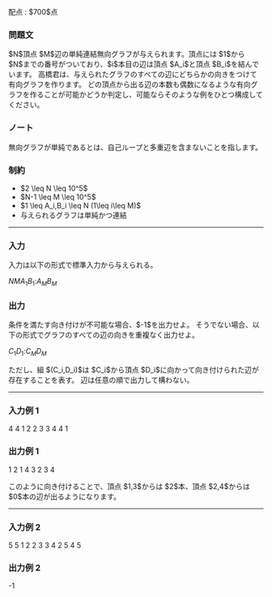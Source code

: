 
<div>

<span>

<span>

<p>
配点 : $700$点
</p>

<div>

<section>

### **問題文**

<p>
$N$頂点 $M$辺の単純連結無向グラフが与えられます。頂点には $1$から $N$までの番号がついており、$i$本目の辺は頂点 $A_i$と頂点 $B_i$を結んでいます。
高橋君は、与えられたグラフのすべての辺にどちらかの向きをつけて有向グラフを作ります。
どの頂点から出る辺の本数も偶数になるような有向グラフを作ることが可能かどうか判定し、可能ならそのような例をひとつ構成してください。
</p>

</section>

</div>

<div>

<section>

### **ノート**

<p>
無向グラフが単純であるとは、自己ループと多重辺を含まないことを指します。
</p>

</section>

</div>

<div>

<section>

### **制約**

<ul>

<li>
$2 \leq N \leq 10^5$
</li>

<li>
$N-1 \leq M \leq 10^5$
</li>

<li>
$1 \leq A_i,B_i \leq N (1\leq i\leq M)$
</li>

<li>
与えられるグラフは単純かつ連結
</li>

</ul>

</section>

</div>

---

<div>

<div>

<section>

### **入力**

<p>
入力は以下の形式で標準入力から与えられる。
</p>

<div>

$N$$M$$A_1$$B_1$$:$$A_M$$B_M$
</div>

</section>

</div>

<div>

<section>

### **出力**

<p>
条件を満たす向き付けが不可能な場合、$-1$を出力せよ。
そうでない場合、以下の形式でグラフのすべての辺の向きを重複なく出力せよ。
</p>

<div>

$C_1$$D_1$$:$$C_M$$D_M$
</div>

<p>
ただし、組 $(C_i,D_i)$は $C_i$から頂点 $D_i$に向かって向き付けられた辺が存在することを表す。
辺は任意の順で出力して構わない。
</p>

</section>

</div>

</div>

---

<div>

<section>

### **入力例 1**

<div>

4 4
1 2
2 3
3 4
4 1

</div>

</section>

</div>

<div>

<section>

### **出力例 1**

<div>

1 2
1 4
3 2
3 4

</div>

<p>
このように向き付けることで、頂点 $1,3$からは $2$本、頂点 $2,4$からは $0$本の辺が出るようになります。
</p>

</section>

</div>

---

<div>

<section>

### **入力例 2**

<div>

5 5
1 2
2 3
3 4
2 5
4 5

</div>

</section>

</div>

<div>

<section>

### **出力例 2**

<div>

-1

</div>

</section>

</div>

</span>

</span>

</div>
